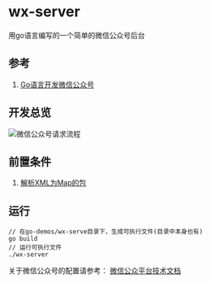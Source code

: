 # wx-server

用go语言编写的一个简单的微信公众号后台

## 参考
1. [Go语言开发微信公众号](https://www.imooc.com/learn/783)

## 开发总览
![微信公众号请求流程]()

## 前置条件

1. [解析XML为Map的包](https://github.com/clbanning/mxj)

## 运行
```
// 在go-demos/wx-serve目录下，生成可执行文件(目录中本身也有)
go build
// 运行可执行文件
./wx-server
```
关于微信公众号的配置请参考：
[微信公众平台技术文档](https://mp.weixin.qq.com/wiki?t=resource/res_main&id=mp1445241432)